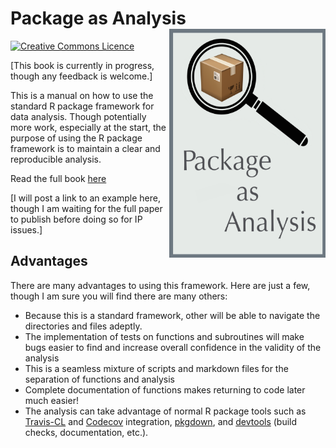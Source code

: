 # Package as Analysis <a href="https://jhrcook.github.io/package-as-analysis"> <img src="cover.png" width="250" height="366" align="right" alt="Cover image" /> </a>

<a rel="license" href="http://creativecommons.org/licenses/by-nc-sa/4.0/"><img alt="Creative Commons Licence" style="border-width:0" src="https://i.creativecommons.org/l/by-nc-sa/4.0/88x31.png" /></a>

[This book is currently in progress, though any feedback is welcome.]

This is a manual on how to use the standard R package framework for data analysis. Though potentially more work, especially at the start, the purpose of using the R package framework is to maintain a clear and reproducible analysis. 

Read the full book [here](https://jhrcook.github.io/package-as-analysis)

[I will post a link to an example here, though I am waiting for the full paper to publish before doing so for IP issues.]

## Advantages

There are many advantages to using this framework. Here are just a few, though I am sure you will find there are many others:

* Because this is a standard framework, other will be able to navigate the directories and files adeptly.
* The implementation of tests on functions and subroutines will make bugs easier to find and increase overall confidence in the validity of the analysis
* This is a seamless mixture of scripts and markdown files for the separation of functions and analysis
* Complete documentation of functions makes returning to code later much easier!
* The analysis can take advantage of normal R package tools such as [Travis-CL](https://travis-ci.org) and [Codecov](https://codecov.io) integration, [pkgdown](https://pkgdown.r-lib.org), and [devtools](https://devtools.r-lib.org) (build checks, documentation, etc.).

